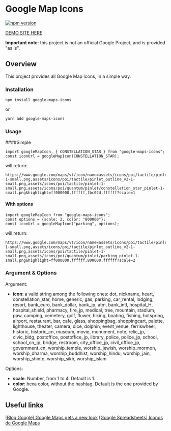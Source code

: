 # Google Map Icons

[![npm version](https://badge.fury.io/js/google-maps-icons.svg)](https://badge.fury.io/js/google-maps-icons)

[DEMO SITE HERE](https://svengau.github.io/google-maps-icons/)

**Important note**: this project is not an official Google Project, and is provided "as is".

## Overview

This project provides all Google Map Icons, in a simple way.

### Installation

```
npm install google-maps-icons
```

or

```
yarn add google-maps-icons
```

### Usage

####Simple

```
import googleMapIcon, { CONSTELLATION_STAR } from "google-maps-icons";
const iconUrl = googleMapIcon(CONSTELLATION_STAR);
```

will return:

```
https://www.google.com/maps/vt/icon/name=assets/icons/poi/tactile/pinlet_shadow-1-small.png,assets/icons/poi/tactile/pinlet_outline_v2-1-small.png,assets/icons/poi/tactile/pinlet-1-small.png,assets/icons/poi/quantum/pinlet/constellation_star_pinlet-1-small.png&highlight=ff000000,ffffff,fbc02d,ffffff?scale=1
```

#### With options

```
import googleMapIcon from "google-maps-icons";
const options = {scale: 2, color: "800000"};
const iconUrl = googleMapIcon("parking", options);
```

will return:

```
https://www.google.com/maps/vt/icon/name=assets/icons/poi/tactile/pinlet_shadow-1-small.png,assets/icons/poi/tactile/pinlet_outline_v2-1-small.png,assets/icons/poi/tactile/pinlet-1-small.png,assets/icons/poi/quantum/pinlet/parking_pinlet-1-small.png&highlight=ff000000,ffffff,800000,ffffff?scale=2
```

### Argument & Options

Argument:

- **icon**: a valid string among the following ones:
  dot, nickname, heart, constellation_star, home, generic, gas, parking, car_rental, lodging, resort, bank_euro, bank_dollar, bank_jp, atm, bank_intl, hospital_H, hospital_shield, pharmacy, fire_jp, medical, tree, mountain, stadium, paw, camping, cemetery, golf, flower, hiking, boating, fishing, hotspring, airport, restaurant, bar, cafe, glass, shoppingbag, shoppingcart, palette, lighthouse, theater, camera, dice, dolphin, event_venue, ferriswheel, historic, historic_cn, museum, movie, monument, note, relic_jp, civic_bldg, postoffice, postoffice_jp, library, police, police_jp, school, school_cn_jp, bridge, restroom, city_office_jp, civil_office_jp, government_cn, worship_temple, worship_jewish, worship_mormon, worship_dharma, worship_buddhist, worship_hindu, worship_jain, worship_shinto, worship_sikh, worship_islam

Options:

- **scale**: Number, from 1 to 4. Default is 1.
- **color**: hexa color, without the hashtag. Default is the one provided by Google.

## Useful links

[[Blog Google] Google Maps gets a new look](https://www.blog.google/products/maps/google-maps-gets-new-look/)
[[Google Spreadsheets] Iconos de Google Maps](https://docs.google.com/spreadsheets/d/1YivKsYBr7pQ7R_VK2WPszc0CNakqlbT6zGeqCvuQRS8/edit#gid=0)
